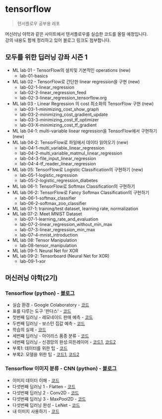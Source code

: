 # tensorflow
> 텐서플로우 공부용 레포

머신러닝 야학과 같은 사이트에서 텐서플로우를 실습한 코드를 올릴 예정입니다.  
강의 내용도 함께 정리하고 있어 블로그 링크도 첨부합니다.  

## 모두를 위한 딥러닝 강좌 시즌 1
* ML lab 01 - TensorFlow의 설치및 기본적인 operations (new)
  * lab-01-basics
* ML lab 02 - TensorFlow로 간단한 linear regression을 구현 (new)
  * lab-02-1-linear_regression
  * lab-02-2-linear_regression_feed
  * lab-02-3-linear_regression_tensorflow.org
* ML lab 03 - Linear Regression 의 cost 최소화의 TensorFlow 구현 (new)
  * lab-03-1-minimizing_cost_show_graph
  * lab-03-2-minimizing_cost_gradient_update
  * lab-03-3-minimizing_cost_tf_optimizer
  * lab-03-X-minimizing_cost_tf_gradient
* ML lab 04-1: multi-variable linear regression을 TensorFlow에서 구현하기 (new)
* ML lab 04-2: TensorFlow로 파일에서 데이타 읽어오기 (new)
  * lab-04-1-multi_variable_linear_regression
  * lab-04-2-multi_variable_matmul_linear_regression
  * lab-04-3-file_input_linear_regression
  * lab-04-4-tf_reader_linear_regression
* ML lab 05: TensorFlow로 Logistic Classification의 구현하기 (new)
  * lab-05-1-logistic_regression
  * lab-05-2-logistic_regression_diabetes
* ML lab 06-1: TensorFlow로 Softmax Classification의 구현하기
* ML lab 06-2: TensorFlow로 Fancy Softmax Classification의 구현하기
  * lab-06-1-softmax_classifier
  * lab-06-2-softmax_zoo_classifier
* ML lab 07-1: training/test dataset, learning rate, normalization
* ML lab 07-2: Meet MNIST Dataset
  * lab-07-1-learning_rate_and_evaluation
  * lab-07-2-linear_regression_without_min_max
  * lab-07-3-linear_regression_min_max
  * lab-07-4-mnist_introduction
* ML lab 08: Tensor Manipulation
  * lab-08-tensor_manipulation
* ML lab 09-1: Neural Net for XOR
* ML lab 09-2: Tensorboard (Neural Net for XOR)
  * lab-09-1-xor

## 머신러닝 야학(2기)
### Tensorflow (python) - [블로그](https://leeejihyun.tistory.com/12?category=902184)
* 실습 환경 - Google Colaboratory - [코드](https://github.com/leeejihyun/tensorflow/blob/main/ml-yah-ac/Tensorflow%20(python)/%5B0%5D%20Untitled)
* 표를 다루는 도구 '판다스' - [코드](https://github.com/leeejihyun/tensorflow/blob/main/ml-yah-ac/Tensorflow%20(python)/%5B1%5D%20%ED%91%9C%EB%A5%BC%20%EB%8B%A4%EB%A3%A8%EB%8A%94%20%EB%8F%84%EA%B5%AC%20_%ED%8C%90%EB%8B%A4%EC%8A%A4_.ipynb)
* 첫번째 딥러닝 - 레모네이드 판매 예측 - [코드](https://github.com/leeejihyun/tensorflow/blob/main/ml-yah-ac/Tensorflow%20(python)/%5B2%5D%20%EC%B2%AB%EB%B2%88%EC%A7%B8%20%EB%94%A5%EB%9F%AC%EB%8B%9D%20-%20%EB%A0%88%EB%AA%A8%EB%84%A4%EC%9D%B4%EB%93%9C%20%ED%8C%90%EB%A7%A4%20%EC%98%88%EC%B8%A1.ipynb)
* 두번째 딥러닝 - 보스턴 집값 예측 - [코드](https://github.com/leeejihyun/tensorflow/blob/main/ml-yah-ac/Tensorflow%20(python)/%5B3%5D%20%EB%91%90%EB%B2%88%EC%A7%B8%20%EB%94%A5%EB%9F%AC%EB%8B%9D%20-%20%EB%B3%B4%EC%8A%A4%ED%84%B4%20%EC%A7%91%EA%B0%92%20%EC%98%88%EC%B8%A1.ipynb)
* 학습의 실제 - [코드](https://github.com/leeejihyun/tensorflow/blob/main/ml-yah-ac/Tensorflow%20(python)/%5B4%5D%20%EB%94%A5%EB%9F%AC%EB%8B%9D%20%EC%9B%8C%ED%81%AC%EB%B6%81.xlsx)
* 세번째 딥러닝 - 아이리스 품종 분류 - [코드](https://github.com/leeejihyun/tensorflow/blob/main/ml-yah-ac/Tensorflow%20(python)/%5B5%5D%20%EC%84%B8%EB%B2%88%EC%A7%B8%20%EB%94%A5%EB%9F%AC%EB%8B%9D%20-%20%EC%95%84%EC%9D%B4%EB%A6%AC%EC%8A%A4%20%ED%92%88%EC%A2%85%20%EB%B6%84%EB%A5%98.ipynb)
* 네번째 딥러닝 - 신경망의 완성:히든레이어 - [코드1](https://github.com/leeejihyun/tensorflow/blob/main/ml-yah-ac/Tensorflow%20(python)/%5B6%5D%20%EB%84%A4%EB%B2%88%EC%A7%B8%20%EB%94%A5%EB%9F%AC%EB%8B%9D%20-%20%EC%8B%A0%EA%B2%BD%EB%A7%9D%EC%9D%98%20%EC%99%84%EC%84%B1_%ED%9E%88%EB%93%A0%EB%A0%88%EC%9D%B4%EC%96%B4_%EB%B3%B4%EC%8A%A4%ED%84%B4.ipynb), [코드2](https://github.com/leeejihyun/tensorflow/blob/main/ml-yah-ac/Tensorflow%20(python)/%5B6%5D%20%EB%84%A4%EB%B2%88%EC%A7%B8%20%EB%94%A5%EB%9F%AC%EB%8B%9D%20-%20%EC%8B%A0%EA%B2%BD%EB%A7%9D%EC%9D%98%20%EC%99%84%EC%84%B1_%ED%9E%88%EB%93%A0%EB%A0%88%EC%9D%B4%EC%96%B4_%EC%95%84%EC%9D%B4%EB%A6%AC%EC%8A%A4.ipynb)
* 부록1: 데이터를 위한 팁 - [코드](https://github.com/leeejihyun/tensorflow/blob/main/ml-yah-ac/Tensorflow%20(python)/%5B7%5D%20%EB%B6%80%EB%A1%9D1_%EB%8D%B0%EC%9D%B4%ED%84%B0%EB%A5%BC%20%EC%9C%84%ED%95%9C%20%ED%8C%81.ipynb)
* 부록2: 모델을 위한 팁 - [코드1](https://github.com/leeejihyun/tensorflow/blob/main/ml-yah-ac/Tensorflow%20(python)/%5B8%5D%20%EB%B6%80%EB%A1%9D2_%EB%AA%A8%EB%8D%B8%EC%9D%84%20%EC%9C%84%ED%95%9C%20%ED%8C%81_%EB%B3%B4%EC%8A%A4%ED%84%B4.ipynb), [코드2](https://github.com/leeejihyun/tensorflow/blob/main/ml-yah-ac/Tensorflow%20(python)/%5B8%5D%20%EB%B6%80%EB%A1%9D2_%EB%AA%A8%EB%8D%B8%EC%9D%84%20%EC%9C%84%ED%95%9C%20%ED%8C%81_%EC%95%84%EC%9D%B4%EB%A6%AC%EC%8A%A4.ipynb)

### Tensorflow 이미지 분류 - CNN (python) - [블로그](https://leeejihyun.tistory.com/21)
* 이미지 데이터 이해 - [코드](https://github.com/leeejihyun/tensorflow/blob/main/ml-yah-ac/Tensorflow%20%EC%9D%B4%EB%AF%B8%EC%A7%80%20%EB%B6%84%EB%A5%98%20-%20CNN%20(python)/%5B0%5D%20%EC%9D%B4%EB%AF%B8%EC%A7%80%20%EB%8D%B0%EC%9D%B4%ED%84%B0%20%EC%9D%B4%ED%95%B4.ipynb)
* 다섯번째 딥러닝 1 - Flatten - [코드](https://github.com/leeejihyun/tensorflow/blob/main/ml-yah-ac/Tensorflow%20%EC%9D%B4%EB%AF%B8%EC%A7%80%20%EB%B6%84%EB%A5%98%20-%20CNN%20(python)/%5B1%5D%20%EB%8B%A4%EC%84%AF%EB%B2%88%EC%A7%B8%20%EB%94%A5%EB%9F%AC%EB%8B%9D%201%20-%20Flatten.ipynb)
* 다섯번째 딥러닝 2 - Conv2D - [코드](https://github.com/leeejihyun/tensorflow/blob/main/ml-yah-ac/Tensorflow%20%EC%9D%B4%EB%AF%B8%EC%A7%80%20%EB%B6%84%EB%A5%98%20-%20CNN%20(python)/%5B2%5D%20%EB%8B%A4%EC%84%AF%EB%B2%88%EC%A7%B8%20%EB%94%A5%EB%9F%AC%EB%8B%9D%202%20-%20Conv2D.ipynb)
* 다섯번째 딥러닝 3 - MaxPool2D - [코드](https://github.com/leeejihyun/tensorflow/blob/main/ml-yah-ac/Tensorflow%20%EC%9D%B4%EB%AF%B8%EC%A7%80%20%EB%B6%84%EB%A5%98%20-%20CNN%20(python)/%5B3%5D%20%EB%8B%A4%EC%84%AF%EB%B2%88%EC%A7%B8%20%EB%94%A5%EB%9F%AC%EB%8B%9D%203%20-%20MaxPool2D.ipynb)
* 다섯번째 딥러닝 완성 - LeNet - [코드](https://github.com/leeejihyun/tensorflow/blob/main/ml-yah-ac/Tensorflow%20%EC%9D%B4%EB%AF%B8%EC%A7%80%20%EB%B6%84%EB%A5%98%20-%20CNN%20(python)/%5B4%5D%20%EB%8B%A4%EC%84%AF%EB%B2%88%EC%A7%B8%20%EB%94%A5%EB%9F%AC%EB%8B%9D%20%EC%99%84%EC%84%B1%20-%20LeNet.ipynb)
* 내 이미지 사용하기 - [코드](https://github.com/leeejihyun/tensorflow/blob/main/ml-yah-ac/Tensorflow%20%EC%9D%B4%EB%AF%B8%EC%A7%80%20%EB%B6%84%EB%A5%98%20-%20CNN%20(python)/%5B5%5D%20%EB%82%B4%20%EC%9D%B4%EB%AF%B8%EC%A7%80%20%EC%82%AC%EC%9A%A9%ED%95%98%EA%B8%B0.ipynb)
